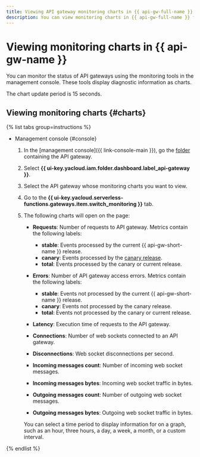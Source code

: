 ```yaml
---
title: Viewing API gateway monitoring charts in {{ api-gw-full-name }}
description: You can view monitoring charts in {{ api-gw-full-name }} for such measures as the number of requests to the API gateway, number of errors accessing the API gateway, and the time of requests to the API gateway. To view the chart, click {{ api-gw-name }} in the folder with the API gateway you want to get details about. In the window that opens, select the API gateway that you want to view monitoring charts for.
---
```


# Viewing monitoring charts in {{ api-gw-name }}

You can monitor the status of API gateways using the monitoring tools in the management console. These tools display diagnostic information as charts.

The chart update period is 15 seconds.

## Viewing monitoring charts {#charts}

{% list tabs group=instructions %}

- Management console {#console}

    1. In the [management console]({{ link-console-main }}), go the [folder](../../resource-manager/concepts/resources-hierarchy.md#folder) containing the API gateway. 
    1. Select **{{ ui-key.yacloud.iam.folder.dashboard.label_api-gateway }}**.
    1. Select the API gateway whose monitoring charts you want to view.
    1. Go to the **{{ ui-key.yacloud.serverless-functions.gateways.item.switch_monitoring }}** tab.
    1. The following charts will open on the page:

        * **Requests**: Number of requests to API gateway. Metrics contain the following labels:
            * **stable**: Events processed by the current {{ api-gw-short-name }} release. 
            * **canary**: Events processed by the [canary release](../concepts/extensions/canary.md).
            * **total**: Events processed by the canary or current release.
        * **Errors**: Number of API gateway access errors. Metrics contain the following labels:
            * **stable**: Events not processed by the current {{ api-gw-short-name }} release. 
            * **canary**: Events not processed by the canary release.
            * **total**: Events not processed by the canary or current release.
        * **Latency**: Execution time of requests to the API gateway.

        * **Connections**: Number of web sockets connected to an API gateway.

        * **Disconnections**: Web socket disconnections per second.

        * **Incoming messages count**: Number of incoming web socket messages.

        * **Incoming messages bytes**: Incoming web socket traffic in bytes.

        * **Outgoing messages count**: Number of outgoing web socket messages.

        * **Outgoing messages bytes**: Outgoing web socket traffic in bytes.

    	You can select a time period to display information for on a graph, such as an hour, three hours, a day, a week, a month, or a custom interval.

{% endlist %}

